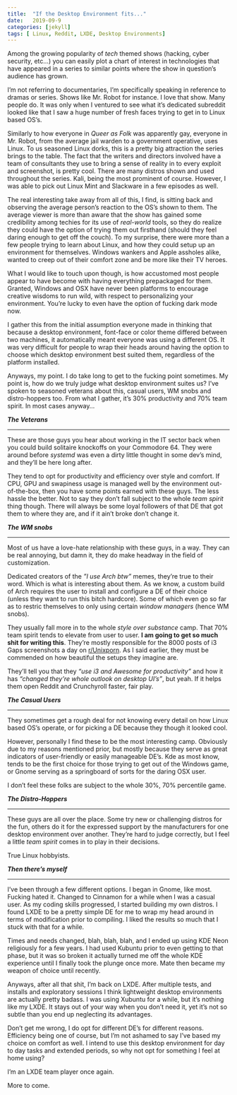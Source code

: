 ```yaml
---
title:  "If the Desktop Environment fits..."
date:   2019-09-9
categories: [jekyll]
tags: [ Linux, Reddit, LXDE, Desktop Environments]
---
```


Among the growing popularity of *tech* themed shows (hacking, cyber security, etc…) you can easily plot a chart of interest in technologies that have appeared in a series to similar points where the show in question’s audience has grown. 


I’m not referring to documentaries, I’m specifically speaking in reference to dramas or series. Shows like Mr. Robot for instance. I love that show. Many people do. It was only when I ventured to see what it’s dedicated subreddit looked like that I saw a huge number of fresh faces trying to get in to Linux based OS’s. 

Similarly to how everyone in *Queer as Folk* was apparently gay, everyone in Mr. Robot, from the average jail warden to a government operative, uses Linux. To us seasoned Linux dorks, this is a pretty big attraction the series brings to the table. The fact that the writers and directors involved have a team of consultants they use to bring a sense of reality in to every exploit and screenshot, is pretty cool. There are many distros shown and used throughout the series. Kali, being the most prominent of course. However, I was able to pick out Linux Mint and Slackware in a few episodes as well. 


The real interesting take away from all of this, I find, is sitting back and observing the average person’s reaction to the OS’s shown to them. The average viewer is more than aware that the show has gained some credibility among techies for its use of *real-world* tools, so they do realize they could have the option of trying them out firsthand (should they feel daring enough to get off the couch). To my surprise, there were more than a few people trying to learn about Linux, and how they could setup up an environment for themselves. Windows wankers and Apple assholes alike, wanted to creep out of their comfort zone and be more like their TV heroes. 

What I would like to touch upon though, is how accustomed most people appear to have become with having everything prepackaged for them. Granted, Windows and OSX have never been platforms to encourage creative wisdoms to run wild, with respect to personalizing your environment. You’re lucky to even have the option of fucking dark mode now. 

I gather this from the initial assumption everyone made in thinking that because a desktop environment, font-face or color theme differed between two machines, it automatically meant everyone was using a different OS. It was very difficult for people to wrap their heads around having the option to choose which desktop environment best suited them, regardless of the platform installed. 


Anyways, my point. I do take long to get to the fucking point sometimes. My point is, how do we truly judge what desktop environment suites us? I’ve spoken to seasoned veterans about this, casual users, WM snobs and distro-hoppers too. From what I gather, it’s 30% productivity and 70% team spirit. In most cases anyway…


_**The Veterans**_

---

These are those guys you hear about working in the IT sector back when you could build solitaire knockoffs on your Commodore 64. They were around before *systemd* was even a dirty little thought in some dev’s mind, and they’ll be here long after. 

They tend to opt for productivity and efficiency over style and comfort. If CPU, GPU and swapiness usage is managed well by the environment out-of-the-box, then you have some points earned with these guys. The less hassle the better. Not to say they don’t fall subject to the whole *team spirit* thing though. There will always be some loyal followers of that DE that got them to where they are, and if it ain’t broke don’t change it. 


_**The WM snobs**_

***

Most of us have a love-hate relationship with these guys, in a way. They can be real annoying, but damn it, they do make headway in the field of customization. 

Dedicated creators of the *”I use Arch btw”* memes, they’re true to their word. Which is what is interesting about them. As we know, a custom build of Arch requires the user to install and configure a DE of their choice (unless they want to run this bitch hardcore). Some of which even go so far as to restric themselves to only using certain *window managers* (hence WM snobs). 

They usually fall more in to the whole *style over substance* camp. That 70% team spirit tends to elevate from user to user. **I am going to get so much shit for writing this**. They’re mostly responsible for the 8000 posts of i3 Gaps screenshots a day on [r/Unixporn][rdt]. As I said earlier, they must be commended on how beautiful the setups they imagine are. 

They’ll tell you that they *“use i3 and Awesome for productivity”* and how it has *“changed they’re whole outlook on desktop UI’s”*, but yeah. If it helps them open Reddit and Crunchyroll faster, fair play.


_**The Casual Users**_

___

They sometimes get a rough deal for not knowing every detail on how Linux based OS’s operate, or for picking a DE because they though it looked cool. 

However, personally I find these to be the most interesting camp. Obviously due to my reasons mentioned prior, but mostly because they serve as great indicators of user-friendly or easily manageable DE’s. Kde as most know, tends to be the first choice for those trying to get out of the Windows game, or Gnome serving as a springboard of sorts for the daring OSX user. 

I don’t feel these folks are subject to the whole 30%, 70% percentile game. 


_**The Distro-Hoppers**_

-------------------------------

These guys are all over the place. Some try new or challenging distros for the fun, others do it for the expressed support by the manufacturers for one desktop environment over another. They’re hard to judge correctly, but I feel a little *team spirit* comes in to play in their decisions. 

True Linux hobbyists.


_**Then there’s myself**_

________________________________

I’ve been through a few different options. I began in Gnome, like most. Fucking hated it. Changed to Cinnamon for a while when I was a casual user. As my coding skills progressed, I started building my own distros. I found LXDE to be a pretty simple DE for me to wrap my head around in terms of modification prior to compiling. I liked the results so much that I stuck with that for a while. 

Times and needs changed, blah, blah, blah, and I ended up using KDE Neon religiously for a few years. I had used Kubuntu prior to even getting to that phase, but it was so broken it actually turned me off the whole KDE experience until I finally took the plunge once more. Mate then became my weapon of choice until recently.

Anyways, after all that shit, I’m back on LXDE. After multiple tests, and installs and exploratory sessions I think lightweight desktop environments are actually pretty badass. I was using Xubuntu for a while, but it’s nothing like my LXDE. It stays out of your way when you don’t need it, yet it’s not so subtle than you end up neglecting its advantages. 

Don’t get me wrong, I do opt for different DE’s for different reasons. Efficiency being one of course, but I’m not ashamed to say I’ve based my choice on comfort as well. I intend to use this desktop environment for day to day tasks and extended periods, so why not opt for something I feel at home using?

I’m an LXDE team player once again. 


More to come. 

[rdt]:https://www.reddit.com/r/unixporn/